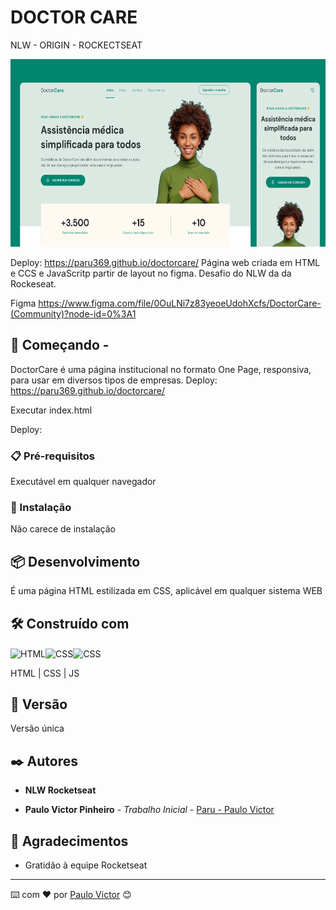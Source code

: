 # DOCTOR CARE

NLW - ORIGIN - ROCKECTSEAT

<img height="300px" src="./assets/Screenshot.png"> 


Deploy: https://paru369.github.io/doctorcare/
Página web criada em HTML e CCS e JavaScritp partir de layout no figma.
Desafio do NLW da  da Rockeseat. 

Figma https://www.figma.com/file/0OuLNi7z83yeoeUdohXcfs/DoctorCare-(Community)?node-id=0%3A1









## 🚀 Começando - 

DoctorCare é uma página institucional no formato One Page, responsiva, para usar em diversos tipos de empresas. 
Deploy: https://paru369.github.io/doctorcare/

Executar index.html

Deploy: 

### 📋 Pré-requisitos

Executável em qualquer navegador

### 🔧 Instalação

Não carece de instalação

## 📦 Desenvolvimento

É uma página HTML estilizada em CSS, aplicável em qualquer sistema WEB

## 🛠️ Construído com

<img align="center" alt="HTML" height="30" width="40" src="https://cdn.worldvectorlogo.com/logos/html-1.svg"><img align="center" alt="CSS" height="30" width="40" src="https://cdn.worldvectorlogo.com/logos/css-3.svg"><img align="center" alt="CSS" height="30" width="40" src="https://cdn.worldvectorlogo.com/logos/javascript-1.svg">


HTML | CSS | JS

## 📌 Versão

Versão única

## ✒️ Autores

 * **NLW Rocketseat**

* **Paulo Victor Pinheiro** - *Trabalho Inicial* - [Paru - Paulo Victor](https://www.linkedin.com/in/paulo-pinheiro-4a94b0150/)




## 🎁 Agradecimentos

* Gratidão à equipe Rocketseat


---
⌨️ com ❤️ por [Paulo Victor](https://gist.github.com/Paru369) 😊
